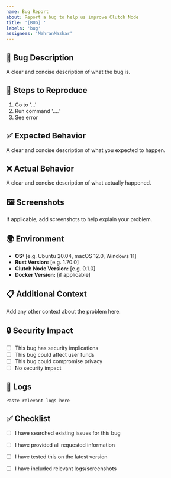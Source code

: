 ```yaml
---
name: Bug Report
about: Report a bug to help us improve Clutch Node
title: '[BUG] '
labels: 'bug'
assignees: 'MehranMazhar'
---
```


## 🐛 Bug Description
A clear and concise description of what the bug is.

## 🔄 Steps to Reproduce
1. Go to '...'
2. Run command '....'
3. See error

## ✅ Expected Behavior
A clear and concise description of what you expected to happen.

## ❌ Actual Behavior
A clear and concise description of what actually happened.

## 🖼️ Screenshots
If applicable, add screenshots to help explain your problem.

## 🌍 Environment
- **OS:** [e.g. Ubuntu 20.04, macOS 12.0, Windows 11]
- **Rust Version:** [e.g. 1.70.0]
- **Clutch Node Version:** [e.g. 0.1.0]
- **Docker Version:** [if applicable]

## 📋 Additional Context
Add any other context about the problem here.

## 🔒 Security Impact
- [ ] This bug has security implications
- [ ] This bug could affect user funds
- [ ] This bug could compromise privacy
- [ ] No security impact

## 📝 Logs
```
Paste relevant logs here
```

## ✅ Checklist
- [ ] I have searched existing issues for this bug
- [ ] I have provided all requested information
- [ ] I have tested this on the latest version
- [ ] I have included relevant logs/screenshots


